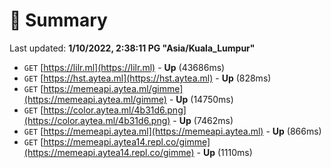 # 📖 Summary
Last updated: **1/10/2022, 2:38:11 PG "Asia/Kuala_Lumpur"**

- `GET` [https://lilr.ml](https://lilr.ml) - **Up** (43686ms)
- `GET` [https://hst.aytea.ml](https://hst.aytea.ml) - **Up** (828ms)
- `GET` [https://memeapi.aytea.ml/gimme](https://memeapi.aytea.ml/gimme) - **Up** (14750ms)
- `GET` [https://color.aytea.ml/4b31d6.png](https://color.aytea.ml/4b31d6.png) - **Up** (7462ms)
- `GET` [https://memeapi.aytea.ml](https://memeapi.aytea.ml) - **Up** (866ms)
- `GET` [https://memeapi.aytea14.repl.co/gimme](https://memeapi.aytea14.repl.co/gimme) - **Up** (1110ms)
